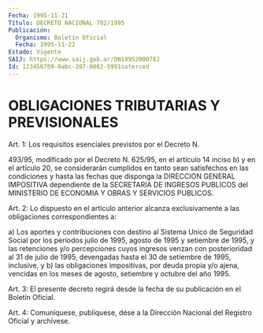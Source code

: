 ```yaml
---
Fecha: 1995-11-21
Título: DECRETO NACIONAL 782/1995
Publicación:
  Organismo: Boletín Oficial
  Fecha: 1995-11-22
Estado: Vigente
SAIJ: https://www.saij.gob.ar/DN19952000782
Id: 123456789-0abc-287-0002-5991soterced
---
```

# OBLIGACIONES TRIBUTARIAS Y PREVISIONALES

<a id="1"></a>
Art. 1: Los requisitos esenciales previstos por el  Decreto  N.

493/95,  modificado  por  el  Decreto   N. 625/95, en el artículo 14 inciso b) y en el artículo 20, se considerarán  cumplidos  en tanto sean    satisfechos  en  las  condiciones  y  hasta  las fechas que disponga  la  DIRECCION  GENERAL  IMPOSITIVA    dependiente  de  la SECRETARIA DE INGRESOS PUBLICOS del MINISTERIO DE  ECONOMIA Y OBRAS Y  SERVICIOS PUBLICOS.

<a id="2"></a>
Art. 2: Lo dispuesto en el artículo anterior alcanza exclusivamente    a  las  obligaciones    correspondientes  a:

a)  Los  aportes y contribuciones con destino al Sistema  Unico  de Seguridad  Social por los períodos julio  de 1995, agosto de 1995 y setiembre  de  1995,  y  las  retenciones  y/o  percepciones  cuyos ingresos venzan  con    posterioridad  al  31  de  julio  de  1995, devengadas   hasta  el  30  de  setiembre  de  1995,  inclusive,  y b)  las obligaciones  impositivas,  por  deuda  propia  y/o  ajena, vencidas  en los meses de agosto, setiembre  y octubre del año 1995.

<a id="3"></a>
Art. 3: El presente decreto regirá desde la fecha de su publicación en el Boletín Oficial.

<a id="4"></a>
Art. 4: Comuníquese,  publíquese, dése a la Dirección Nacional del Registro Oficial y archívese.